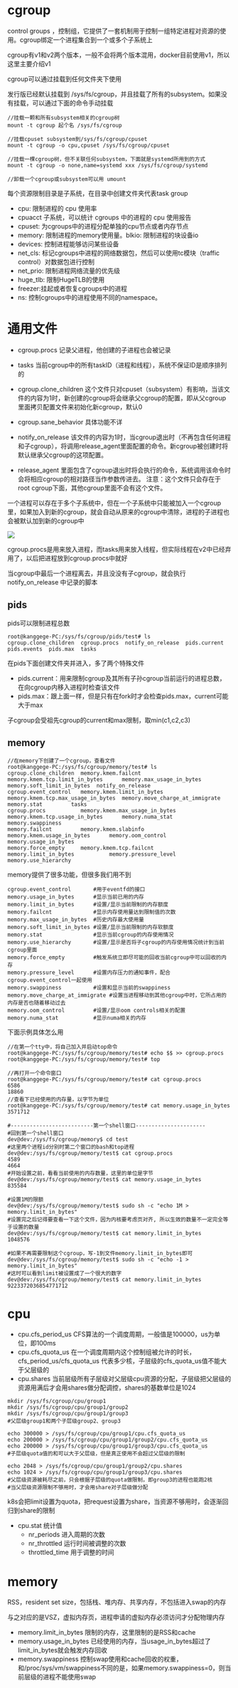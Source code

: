 # cgroup
control groups ，控制组，它提供了一套机制用于控制一组特定进程对资源的使用。cgroup绑定一个进程集合到一个或多个子系统上

cgroup有v1和v2两个版本，一般不会将两个版本混用，docker目前使用v1，所以这里主要介绍v1

cgroup可以通过挂载到任何文件夹下使用

发行版已经默认挂载到 /sys/fs/cgroup，并且挂载了所有的subsystem。如果没有挂载，可以通过下面的命令手动挂载

    //挂载一颗和所有subsystem相关的cgroup树
    mount -t cgroup 起个名 /sys/fs/cgroup   

    //挂载cpuset subsystem到/sys/fs/cgroup/cpuset
    mount -t cgroup -o cpu,cpuset /sys/fs/cgroup/cpuset 

    //挂载一棵cgroup树，但不关联任何subsystem，下面就是systemd所用到的方式
    mount -t cgroup -o none,name=systemd xxx /sys/fs/cgroup/systemd

    //卸载一个cgroup或subsystem可以用 umount


每个资源限制目录是子系统，在目录中创建文件夹代表task group

- cpu: 限制进程的 cpu 使用率
- cpuacct 子系统，可以统计 cgroups 中的进程的 cpu 使用报告
- cpuset: 为cgroups中的进程分配单独的cpu节点或者内存节点
- memory: 限制进程的memory使用量。blkio: 限制进程的块设备io
- devices: 控制进程能够访问某些设备
- net_cls: 标记cgroups中进程的网络数据包，然后可以使用tc模块（traffic control）对数据包进行控制
- net_prio: 限制进程网络流量的优先级
- huge_tlb: 限制HugeTLB的使用
- freezer:挂起或者恢复cgroups中的进程
- ns: 控制cgroups中的进程使用不同的namespace。


# 通用文件
- cgroup.procs 记录父进程，他创建的子进程也会被记录
- tasks 当前cgroup中的所有taskID（进程和线程），系统不保证ID是顺序排列的

- cgroup.clone_children 这个文件只对cpuset（subsystem）有影响，当该文件的内容为1时，新创建的cgroup将会继承父cgroup的配置，即从父cgroup里面拷贝配置文件来初始化新cgroup，默认0
- cgroup.sane_behavior 具体功能不详
- notify_on_release 该文件的内容为1时，当cgroup退出时（不再包含任何进程和子cgroup），将调用release_agent里面配置的命令。新cgroup被创建时将默认继承父cgroup的这项配置。
- release_agent 里面包含了cgroup退出时将会执行的命令，系统调用该命令时会将相应cgroup的相对路径当作参数传进去。 注意：这个文件只会存在于root cgroup下面，其他cgroup里面不会有这个文件。


一个进程可以存在于多个子系统中，但在一个子系统中只能被加入一个cgroup里，如果加入到新的cgroup，就会自动从原来的cgroup中清除，进程的子进程也会被默认加到新的cgroup中

![](img/4.png)

cgroup.procs是用来放入进程，而tasks用来放入线程，但实际线程在v2中已经弃用了，以后把进程放到cgroup.procs中就好

当cgroup中最后一个进程离去，并且没没有子cgroup，就会执行 notify_on_release 中记录的脚本


## pids

pids可以限制进程总数

    root@kanggege-PC:/sys/fs/cgroup/pids/test# ls
    cgroup.clone_children  cgroup.procs  notify_on_release	pids.current  pids.events  pids.max  tasks

在pids下面创建文件夹并进入，多了两个特殊文件

- pids.current：用来限制cgroup及其所有子孙cgroup当前运行的进程总数，在向cgroup内移入进程时检查该文件
- pids.max：跟上面一样，但是只有在fork时才会检查pids.max，current可能大于max


子cgroup会受祖先cgroup的current和max限制，取min(c1,c2,c3)

## memory
    //在memory下创建了一个cgroup，查看文件
    root@kanggege-PC:/sys/fs/cgroup/memory/test# ls
    cgroup.clone_children  memory.kmem.failcnt	       memory.kmem.tcp.limit_in_bytes	   memory.max_usage_in_bytes	    memory.soft_limit_in_bytes	notify_on_release
    cgroup.event_control   memory.kmem.limit_in_bytes      memory.kmem.tcp.max_usage_in_bytes  memory.move_charge_at_immigrate  memory.stat			tasks
    cgroup.procs	       memory.kmem.max_usage_in_bytes  memory.kmem.tcp.usage_in_bytes	   memory.numa_stat		    memory.swappiness
    memory.failcnt	       memory.kmem.slabinfo	       memory.kmem.usage_in_bytes	   memory.oom_control		    memory.usage_in_bytes
    memory.force_empty     memory.kmem.tcp.failcnt	       memory.limit_in_bytes		   memory.pressure_level	    memory.use_hierarchy

memory提供了很多功能，但很多我们用不到

    cgroup.event_control       #用于eventfd的接口
    memory.usage_in_bytes      #显示当前已用的内存
    memory.limit_in_bytes      #设置/显示当前限制的内存额度
    memory.failcnt             #显示内存使用量达到限制值的次数
    memory.max_usage_in_bytes  #历史内存最大使用量
    memory.soft_limit_in_bytes #设置/显示当前限制的内存软额度
    memory.stat                #显示当前cgroup的内存使用情况
    memory.use_hierarchy       #设置/显示是否将子cgroup的内存使用情况统计到当前cgroup里面
    memory.force_empty         #触发系统立即尽可能的回收当前cgroup中可以回收的内存
    memory.pressure_level      #设置内存压力的通知事件，配合cgroup.event_control一起使用
    memory.swappiness          #设置和显示当前的swappiness
    memory.move_charge_at_immigrate #设置当进程移动到其他cgroup中时，它所占用的内存是否也随着移动过去
    memory.oom_control         #设置/显示oom controls相关的配置
    memory.numa_stat           #显示numa相关的内存

下面示例具体怎么用

    //在第一个tty中，将自己加入并启动top命令
    root@kanggege-PC:/sys/fs/cgroup/memory/test# echo $$ >> cgroup.procs 
    root@kanggege-PC:/sys/fs/cgroup/memory/test# top
    
    //再打开一个命令窗口
    root@kanggege-PC:/sys/fs/cgroup/memory/test# cat cgroup.procs 
    6586
    18860
    //查看下已经使用的内存量，以字节为单位
    root@kanggege-PC:/sys/fs/cgroup/memory/test# cat memory.usage_in_bytes 
    3571712

    #--------------------------第一个shell窗口----------------------
    #回到第一个shell窗口
    dev@dev:/sys/fs/cgroup/memory$ cd test
    #这里两个进程id分别时第二个窗口的bash和top进程
    dev@dev:/sys/fs/cgroup/memory/test$ cat cgroup.procs
    4589
    4664
    #开始设置之前，看看当前使用的内存数量，这里的单位是字节
    dev@dev:/sys/fs/cgroup/memory/test$ cat memory.usage_in_bytes
    835584

    #设置1M的限额
    dev@dev:/sys/fs/cgroup/memory/test$ sudo sh -c "echo 1M > memory.limit_in_bytes"
    #设置完之后记得要查看一下这个文件，因为内核要考虑页对齐, 所以生效的数量不一定完全等于设置的数量
    dev@dev:/sys/fs/cgroup/memory/test$ cat memory.limit_in_bytes
    1048576

    #如果不再需要限制这个cgroup，写-1到文件memory.limit_in_bytes即可
    dev@dev:/sys/fs/cgroup/memory/test$ sudo sh -c "echo -1 > memory.limit_in_bytes"
    #这时可以看到limit被设置成了一个很大的数字
    dev@dev:/sys/fs/cgroup/memory/test$ cat memory.limit_in_bytes
    9223372036854771712

    
# cpu
- cpu.cfs_period_us CFS算法的一个调度周期，一般值是100000，us为单位，即100ms
- cpu.cfs_quota_us 在一个调度周期内这个控制组被允许的时长，cfs_period_us/cfs_quota_us 代表多少核，子层级的cfs_quota_us值不能大于父层级的
- cpu.shares 当前层级所有子层级对父层级cpu资源的分配，子层级把父层级的资源用满后才会用shares做分配调控，shares的基数单位是1024

```
mkdir /sys/fs/cgroup/cpu/group1
mkdir /sys/fs/cgroup/cpu/group1/group2
mkdir /sys/fs/cgroup/cpu/group1/group3
#父层级group1和两个子层级group2、group3

echo 300000 > /sys/fs/cgroup/cpu/group1/cpu.cfs_quota_us
echo 200000 > /sys/fs/cgroup/cpu/group1/group2/cpu.cfs_quota_us
echo 200000 > /sys/fs/cgroup/cpu/group1/group3/cpu.cfs_quota_us
#子层级quota值的和可以大于父层级，但是真正使用不会超过父层级的限制

echo 2048 > /sys/fs/cgroup/cpu/group1/group2/cpu.shares
echo 1024 > /sys/fs/cgroup/cpu/group1/group3/cpu.shares
#父层级资源被耗尽之前，只会根据子层级的quota做限制，即group3的进程也能跑2核
#当父层级资源限制不够用时，才会用share对子层级做分配
```

k8s会把limit设置为quota，把request设置为share，当资源不够用时，会逐渐回归到share的限制

- cpu.stat 统计值
    - nr_periods 进入周期的次数
    - nr_throttled 运行时间被调整的次数
    - throttled_time 用于调整的时间

# memory
RSS，resident set size，包括栈、堆内存、共享内存，不包括进入swap的内存

与之对应的是VSZ，虚拟内存页，进程申请的虚拟内存必须访问才分配物理内存

- memory.limit_in_bytes 限制的内存，这里限制的是RSS和cache
- memory.usage_in_bytes 已经使用的内存，当usage_in_bytes超过了limit_in_bytes就会触发内存回收
- memory.swappiness 控制swap使用和cache回收的权重，和/proc/sys/vm/swappiness不同的是，如果memory.swappiness=0，则当前层级的进程不能使用swap

